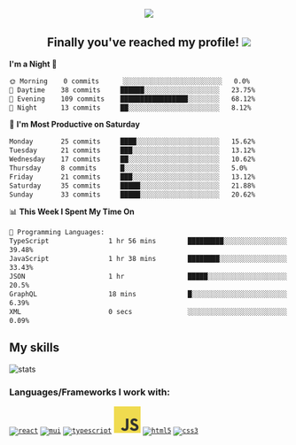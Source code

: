 <p align="center">
  <img src="https://user-images.githubusercontent.com/102032437/162972217-d9d013af-ed44-46cb-bd0c-aaf87b5200e7.gif">
</p>

<h2 align="center">
  Finally you've reached my profile!
  <img src="https://media.giphy.com/media/hvRJCLFzcasrR4ia7z/giphy.gif" width="28">
</h2>

<!--START_SECTION:waka-->
**I'm a Night 🦉** 

```text
🌞 Morning    0 commits      ░░░░░░░░░░░░░░░░░░░░░░░░░   0.0% 
🌆 Daytime    38 commits     ██████░░░░░░░░░░░░░░░░░░░   23.75% 
🌃 Evening    109 commits    █████████████████░░░░░░░░   68.12% 
🌙 Night      13 commits     ██░░░░░░░░░░░░░░░░░░░░░░░   8.12%

```
📅 **I'm Most Productive on Saturday** 

```text
Monday       25 commits     ████░░░░░░░░░░░░░░░░░░░░░   15.62% 
Tuesday      21 commits     ███░░░░░░░░░░░░░░░░░░░░░░   13.12% 
Wednesday    17 commits     ██░░░░░░░░░░░░░░░░░░░░░░░   10.62% 
Thursday     8 commits      █░░░░░░░░░░░░░░░░░░░░░░░░   5.0% 
Friday       21 commits     ███░░░░░░░░░░░░░░░░░░░░░░   13.12% 
Saturday     35 commits     █████░░░░░░░░░░░░░░░░░░░░   21.88% 
Sunday       33 commits     █████░░░░░░░░░░░░░░░░░░░░   20.62%

```


📊 **This Week I Spent My Time On** 

```text
💬 Programming Languages: 
TypeScript               1 hr 56 mins        █████████░░░░░░░░░░░░░░░░   39.48% 
JavaScript               1 hr 38 mins        ████████░░░░░░░░░░░░░░░░░   33.43% 
JSON                     1 hr                █████░░░░░░░░░░░░░░░░░░░░   20.5% 
GraphQL                  18 mins             █░░░░░░░░░░░░░░░░░░░░░░░░   6.39% 
XML                      0 secs              ░░░░░░░░░░░░░░░░░░░░░░░░░   0.09%

```


<!--END_SECTION:waka-->

<h2>My skills</h2>

<img src="https://github-readme-stats.vercel.app/api?username=etczrn&count_private=true&show_icons=true&hide_border=true&bg_color=45deg,185a9d,43cea2&title_color=ffffff&text_color=ffffff&icon_color=ffffff" alt="stats">

### Languages/Frameworks I work with:

<code><a href="https://reactjs.org/"><img alt="react" title="react" src="https://cdn.jsdelivr.net/gh/devicons/devicon/icons/react/react-original.svg" height="48"></a></code>
<code><a href="https://mui.com/"><img alt="mui" title="mui" src="https://cdn.jsdelivr.net/gh/devicons/devicon/icons/materialui/materialui-original.svg" height="48"></a></code>
<code><a href="https://www.typescriptlang.org/"><img alt="typescript" title="typescript" src="https://cdn.jsdelivr.net/gh/devicons/devicon/icons/typescript/typescript-original.svg" height="48"></a></code>
<code><a href="https://developer.mozilla.org/en-US/docs/Web/JavaScript"><img alt="JavaScript" title="JavaScript" src="https://raw.githubusercontent.com/github/explore/80688e429a7d4ef2fca1e82350fe8e3517d3494d/topics/javascript/javascript.png" height="48"></a></code>
<code><a href="https://dev.w3.org/html5/html-author/"><img alt="html5" title="html5" src="https://cdn.jsdelivr.net/gh/devicons/devicon/icons/html5/html5-original.svg" height="48"></a></code>
<code><a href="https://www.w3.org/TR/css/"><img alt="css3" title="css3" src="https://cdn.jsdelivr.net/gh/devicons/devicon/icons/css3/css3-original.svg" height="48"></a></code>

